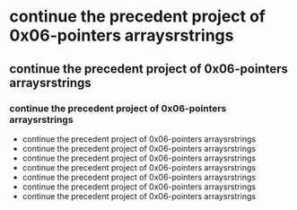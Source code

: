 # continue the precedent project of 0x06-pointers arraysrstrings
## continue the precedent project of 0x06-pointers arraysrstrings
### continue the precedent project of 0x06-pointers arraysrstrings
+ continue the precedent project of 0x06-pointers arraysrstrings
+ continue the precedent project of 0x06-pointers arraysrstrings
+ continue the precedent project of 0x06-pointers arraysrstrings
+ continue the precedent project of 0x06-pointers arraysrstrings
+ continue the precedent project of 0x06-pointers arraysrstrings
+ continue the precedent project of 0x06-pointers arraysrstrings
+ continue the precedent project of 0x06-pointers arraysrstrings

